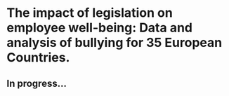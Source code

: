 # The impact of legislation on employee well-being: Data and analysis of bullying for 35 European Countries.

## In progress...
